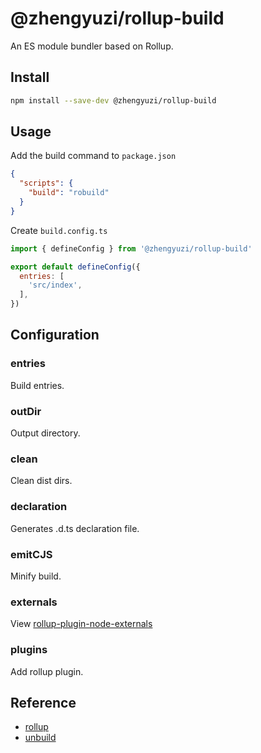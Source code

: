 # @zhengyuzi/rollup-build

An ES module bundler based on Rollup.

## Install

```bash
npm install --save-dev @zhengyuzi/rollup-build
```

## Usage

Add the build command to ```package.json```

```json
{
  "scripts": {
    "build": "robuild"
  }
}
```

Create ```build.config.ts```

```js
import { defineConfig } from '@zhengyuzi/rollup-build'

export default defineConfig({
  entries: [
    'src/index',
  ],
})
```

## Configuration

### entries

Build entries.

### outDir

Output directory.

### clean

Clean dist dirs.

### declaration

Generates .d.ts declaration file.

### emitCJS

Minify build.

### externals

View [rollup-plugin-node-externals](https://github.com/Septh/rollup-plugin-node-externals)

### plugins

Add rollup plugin.

## Reference

- [rollup](https://github.com/rollup/rollup)
- [unbuild](https://github.com/unjs/unbuild)

